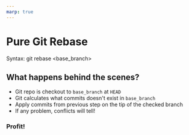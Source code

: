 ```yaml
---
marp: true
---
```


# Pure Git Rebase

Syntax: git rebase <base_branch>

## What happens behind the scenes?

* Git repo is checkout to `base_branch` at `HEAD`
* Git calculates what commits doesn't exist in `base_branch`
* Apply commits from previous step on the tip of the checked branch
* If any problem, conflicts will tell!

### Profit!